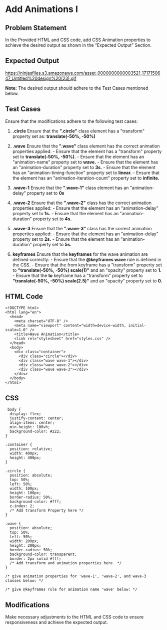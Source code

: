# Add Animations I

## Problem Statement
In the Provided HTML and CSS code, add CSS Animation properties to achieve the desired output as shown in the “Expected Output” Section.

## Expected Output
https://ninjasfiles.s3.amazonaws.com/asset_0000000000003521_1717150647_Untitled%20design%20(23).gif

**Note:**
The desired output should adhere to the Test Cases mentioned below.

## Test Cases
Ensure that the modifications adhere to the following test cases:

1. **.circle**
   Ensure that the **".circle"** class element has a "transform" property set as: **translate(-50%, -50%)**

2. **.wave**
    Ensure that the **".wave"** class element has the correct animation properties applied:
        - Ensure that the element has a "transform" property set to **translate(-50%, -50%).**
        - Ensure that the element has an "animation-name" property set to **wave.**
        - Ensure that the element has an "animation-duration" property set to **3s.**
        - Ensure that the element has an "animation-timing-function" property set to **linear.**
        - Ensure that the element has an "animation-iteration-count" property set to **infinite.**

3. **.wave-1**
   Ensure that the **".wave-1"** class element has an "animation-delay" property set to **0s**

4. **.wave-2**
   Ensure that the **".wave-2"** class has the correct animation properties applied:
        - Ensure that the element has an "animation-delay" property set to **1s.**
        - Ensure that the element has an "animation-duration" property set to **4s.**

5. **.wave-3**
   Ensure that the **".wave-3"** class has the correct animation properties applied:
        - Ensure that the element has an "animation-delay" property set to **2s.**
        - Ensure that the element has an "animation-duration" property set to **5s.**

6. **keyframes**
   Ensure that the **keyframes** for the wave animation are defined correctly:
        - Ensure that the **@keyframes wave** rule is defined in the CSS.
        - Ensure that the from keyframe has a "transform" property set to **"translate(-50%, -50%) scale(1)"** and an "opacity" property set to **1.**
        - Ensure that the **to** keyframe has a "transform" property set to **"translate(-50%, -50%) scale(2.5)"** and an "opacity" property set to **0.**

## HTML Code
```
<!DOCTYPE html>
<html lang="en">
  <head>
    <meta charset="UTF-8" />
    <meta name="viewport" content="width=device-width, initial-scale=1.0" />
    <title>Wave Animation</title>
    <link rel="stylesheet" href="styles.css" />
  </head>
  <body>
    <div class="container">
      <div class="circle"></div>
      <div class="wave wave-1"></div>
      <div class="wave wave-2"></div>
      <div class="wave wave-3"></div>
    </div>
  </body>
</html>

```

## CSS
```
 body {
  display: flex;
  justify-content: center;
  align-items: center;
  min-height: 100vh;
  background-color: #222;
}

.container {
  position: relative;
  width: 400px;
  height: 400px;
}

.circle {
  position: absolute;
  top: 50%;
  left: 50%;
  width: 100px;
  height: 100px;
  border-radius: 50%;
  background-color: #fff;
  z-index: 2;
  /* Add transform Property here */
}

.wave {
  position: absolute;
  top: 50%;
  left: 50%;
  width: 200px;
  height: 200px;
  border-radius: 50%;
  background-color: transparent;
  border: 2px solid #fff;
  /* Add transform and animation properties here  */
}

/* give animation properties for 'wave-1', 'wave-2', and wave-3 classes below: */

/* give @keyframes rule for animation name 'wave' below: */
```
## Modifications
Make necessary adjustments to the HTML and CSS code to ensure responsiveness and achieve the expected output.
